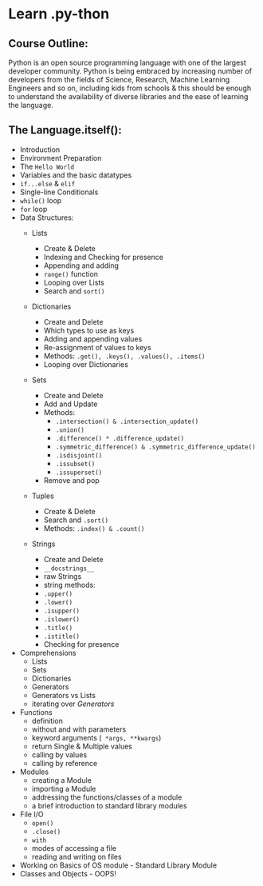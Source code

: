 # Learn .py-thon

## Course Outline:

Python is an open source programming language with one of
the largest developer community. Python is being embraced
by increasing number of developers from the fields of Science, Research, Machine Learning Engineers and so on, including kids from schools & this should be enough to understand the availability of diverse libraries and the ease of learning the language.

## The Language.itself():

*   Introduction
*   Environment Preparation
*   The `Hello World`
*   Variables and the basic datatypes
*   `if...else` & `elif`
*   Single-line Conditionals
*   `while()` loop
*   `for` loop
*   Data Structures:
    *   Lists
        *   Create & Delete
        *   Indexing and Checking for presence
        *   Appending and adding
        *   `range()` function
        *   Looping over Lists
        *   Search and `sort()`

    *   Dictionaries
        *   Create and Delete
        *   Which types to use as keys
        *   Adding and appending values
        *   Re-assignment of values to keys
        *   Methods: `.get(), .keys(), .values(), .items()`
        *   Looping over Dictionaries

    *   Sets
        *   Create and Delete
        *   Add and Update
        *   Methods:
            *   `.intersection() & .intersection_update()`
            *   `.union()`
            *   `.difference() * .difference_update()`
            *   `.symmetric_difference() & .symmetric_difference_update()`
            *   `.isdisjoint()`
            *   `.issubset()`
            *   `.issuperset()`
        *   Remove and pop

    * Tuples
        *   Create & Delete
        *   Search and `.sort()`
        *   Methods: `.index() & .count()`
    *   Strings
         - Create and Delete
         - `__docstrings__`
         - raw Strings
         - string methods:
          - `.upper()`
          - `.lower()`
          - `.isupper()`
          - `.islower()`
          - `.title()`
          - `.istitle()`
          - Checking for presence
*   Comprehensions
    *   Lists
    *   Sets
    *   Dictionaries
    *   Generators
    *   Generators vs Lists
    *   iterating over _Generators_
*   Functions
    *   definition
    *   without and with parameters
    *   keyword arguments (` *args, **kwargs`)
    *   return Single & Multiple values
    *   calling by values
    *   calling by reference
*   Modules
    *   creating a Module
    *   importing a Module
    *   addressing the functions/classes of a module
    *   a brief introduction to standard library modules
*   File I/O
    *   `open()`
    *   `.close()`
    *   `with`
    *   modes of accessing a file
    *   reading and writing on files
*   Working on Basics of OS module - Standard Library Module
*   Classes and Objects - OOPS!
